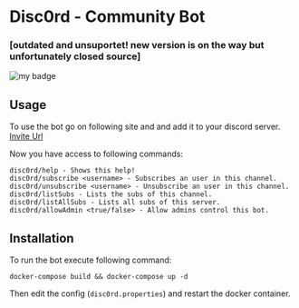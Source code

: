 # Disc0rd - Community Bot
### [outdated and unsuportet! new version is on the way but unfortunately closed source]
![my badge](https://github.com/scolastico/disc0rd/workflows/Java%20CI/badge.svg)

## Usage
To use the bot go on following site and and add it to your discord server. [Invite Url](https://invite.disc0rd.me/)

Now you have access to following commands:
```
disc0rd/help - Shows this help!
disc0rd/subscribe <username> - Subscribes an user in this channel.
disc0rd/unsubscribe <username> - Unsubscribe an user in this channel.
disc0rd/listSubs - Lists the subs of this channel.
disc0rd/listAllSubs - Lists all subs of this server.
disc0rd/allowAdmin <true/false> - Allow admins control this bot.
```

## Installation
To run the bot execute following command:
``` shell script
docker-compose build && docker-compose up -d
```
Then edit the config (`disc0rd.properties`) and restart the docker container.
